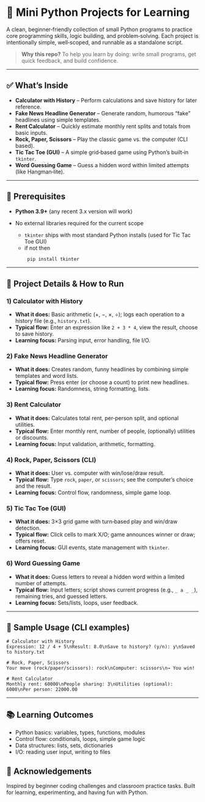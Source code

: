 # 🐍 Mini Python Projects for Learning

A clean, beginner‑friendly collection of small Python programs to practice core programming skills, logic building, and problem‑solving. Each project is intentionally simple, well‑scoped, and runnable as a standalone script.

> **Why this repo?** To help you learn by doing: write small programs, get quick feedback, and build confidence.

---

## ✅ What’s Inside

* **Calculator with History** – Perform calculations and save history for later reference.
* **Fake News Headline Generator** – Generate random, humorous “fake” headlines using simple templates.
* **Rent Calculator** – Quickly estimate monthly rent splits and totals from basic inputs.
* **Rock, Paper, Scissors** – Play the classic game vs. the computer (CLI based).
* **Tic Tac Toe (GUI)** – A simple grid‑based game using Python’s built‑in `tkinter`.
* **Word Guessing Game** – Guess a hidden word within limited attempts (like Hangman‑lite).

---

## 🧰 Prerequisites

* **Python 3.9+** (any recent 3.x version will work)
* No external libraries required for the current scope

  * `tkinter` ships with most standard Python installs (used for Tic Tac Toe GUI)
  * if not then
    ```bash
     pip install tkinter
    ```
  
---

## 📘 Project Details & How to Run

### 1) Calculator with History

* **What it does:** Basic arithmetic (+, −, ×, ÷); logs each operation to a history file (e.g., `history.txt`).
* **Typical flow:** Enter an expression like `2 + 3 * 4`, view the result, choose to save history.
* **Learning focus:** Parsing input, error handling, file I/O.

### 2) Fake News Headline Generator

* **What it does:** Creates random, funny headlines by combining simple templates and word lists.
* **Typical flow:** Press enter (or choose a count) to print new headlines.
* **Learning focus:** Randomness, string formatting, lists.

### 3) Rent Calculator

* **What it does:** Calculates total rent, per‑person split, and optional utilities.
* **Typical flow:** Enter monthly rent, number of people, (optionally) utilities or discounts.
* **Learning focus:** Input validation, arithmetic, formatting.

### 4) Rock, Paper, Scissors (CLI)

* **What it does:** User vs. computer with win/lose/draw result.
* **Typical flow:** Type `rock`, `paper`, or `scissors`; see the computer’s choice and the result.
* **Learning focus:** Control flow, randomness, simple game loop.

### 5) Tic Tac Toe (GUI)

* **What it does:** 3×3 grid game with turn‑based play and win/draw detection.
* **Typical flow:** Click cells to mark X/O; game announces winner or draw; offers reset.
* **Learning focus:** GUI events, state management with `tkinter`.

### 6) Word Guessing Game

* **What it does:** Guess letters to reveal a hidden word within a limited number of attempts.
* **Typical flow:** Input letters; script shows current progress (e.g., `_ a _ _`), remaining tries, and guessed letters.
* **Learning focus:** Sets/lists, loops, user feedback.

---

## 🧪 Sample Usage (CLI examples)

```text
# Calculator with History
Expression: 12 / 4 + 5\nResult: 8.0\nSave to history? (y/n): y\nSaved to history.txt

# Rock, Paper, Scissors
Your move (rock/paper/scissors): rock\nComputer: scissors\n→ You win!

# Rent Calculator
Monthly rent: 60000\nPeople sharing: 3\nUtilities (optional): 6000\nPer person: 22000.00
```

---

## 📚 Learning Outcomes

* Python basics: variables, types, functions, modules
* Control flow: conditionals, loops, simple game logic
* Data structures: lists, sets, dictionaries
* I/O: reading user input, writing to files

## 🙌 Acknowledgements

Inspired by beginner coding challenges and classroom practice tasks. Built for learning, experimenting, and having fun with Python.
